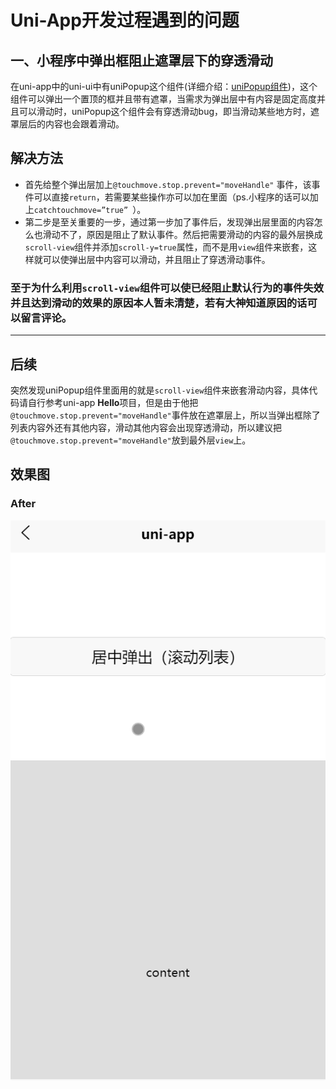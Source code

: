 # Uni-App开发过程遇到的问题
## 一、小程序中弹出框阻止遮罩层下的穿透滑动
在uni-app中的uni-ui中有uniPopup这个组件(详细介绍：[uniPopup组件](https://ext.dcloud.net.cn/plugin?id=329))，这个组件可以弹出一个置顶的框并且带有遮罩，当需求为弹出层中有内容是固定高度并且可以滑动时，uniPopup这个组件会有穿透滑动bug，即当滑动某些地方时，遮罩层后的内容也会跟着滑动。
## 解决方法
- 首先给整个弹出层加上`@touchmove.stop.prevent="moveHandle"`
事件，该事件可以直接`return`，若需要某些操作亦可以加在里面（ps.小程序的话可以加上`catchtouchmove=”true” `）。
- 第二步是至关重要的一步，通过第一步加了事件后，发现弹出层里面的内容怎么也滑动不了，原因是阻止了默认事件。然后把需要滑动的内容的最外层换成`scroll-view`组件并添加`scroll-y=true`属性，而不是用`view`组件来嵌套，这样就可以使弹出层中内容可以滑动，并且阻止了穿透滑动事件。
### 至于为什么利用`scroll-view`组件可以使已经阻止默认行为的事件失效并且达到滑动的效果的原因本人暂未清楚，若有大神知道原因的话可以留言评论。
---
## 后续
突然发现uniPopup组件里面用的就是`scroll-view`组件来嵌套滑动内容，具体代码请自行参考uni-app **Hello**项目，但是由于他把`@touchmove.stop.prevent="moveHandle"`事件放在遮罩层上，所以当弹出框除了列表内容外还有其他内容，滑动其他内容会出现穿透滑动，所以建议把`@touchmove.stop.prevent="moveHandle"`放到最外层`view`上。
## 效果图
### After
![image](https://raw.githubusercontent.com/Yiusing/Uni-app-Issue/master/1.gif)
